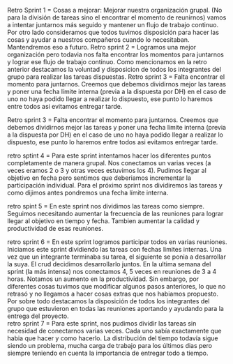Retro Sprint 1 = 
Cosas a mejorar: Mejorar nuestra organización grupal. (No para la división de tareas sino el encontrar el momento de reunirnos) 
vamos a intentar juntarnos más seguido y mantener un flujo de trabajo continuo. 
Por otro lado consideramos que todos tuvimos disposición para hacer las cosas y ayudar 
a nuestros compañeros cuando lo necesitaban. Mantendremos eso a futuro.
Retro sprint 2 = 
Logramos una mejor organización pero todavia nos falta encontrar los momentos para juntarnos y lograr ese flujo de trabajo continuo. 
Como mencionamos en la retro anterior destacamos la voluntad y disposicion de todos los integrantes del grupo para realizar
las tareas dispuestas. 
Retro sprint 3 = Falta encontrar el momento para juntarnos. Creemos que debemos dividirnos mejor las tareas y poner una fecha límite interna (previa a la dispuesta por DH) en el caso de uno no haya podido llegar a realizar lo dispuesto, ese punto lo haremos entre todos asi evitamos entregar tarde.

Retro sprint 3 = Falta encontrar el momento para juntarnos. Creemos que debemos dividirnos mejor las tareas y poner una fecha límite interna (previa a la dispuesta por DH) en el caso de uno no haya podido llegar a realizar lo dispuesto, ese punto lo haremos entre todos asi evitamos entregar tarde.   

retro sptint 4 = Para este sprint intentamos hacer los diferentes puntos completamente de manera grupal. Nos conectamos un varias veces (a veces eramos 2 o 3 y otras veces estuvimos los 4). Pudimos llegar al objetivo en fecha pero sentimos que deberiamos incrementar la participación individual. Para el próximo sprint nos dividiremos las tareas y como dijimos antes pondremos una fecha límite interna.  

retro spint 5 = En este sprint nos dividimos las tareas como siempre. Seguimos necesitando aumentar la frecuencia de las reuniones para lograr llegar al objetivo en tiempo y fecha. Tambien aumentar la calidad y productividad de esas reuniones.

retro sprint 6 = En este sprint logramos participar todos en varias reuniones. Iniciamos este sprint dividiendo las tareas con fechas limites internas. Una vez que un integrante terminaba su tarea, el siguiente se ponia a desarrollar la suya. El crud decidimos desarrollarlo juntos. En la ultima semana del sprint (la más intensa) nos conectamos 4, 5 veces en reuniones de 3 a 4 horas. Notamos un aumento en la productividad. Sin embargo, por diferentes cosas tuvimos que modificar algunos pasos anteriores, lo que no retrasó y no llegamos a hacer cosas extras que nos habiamos propuesto. Por sobre todo destacamos la disposición de todos los integrantes del grupo que estuvieron en todas las reuniones aportando y ayudando para la entrega del proyecto.  
retro sprint 7 = Para este sprint, nos pudimos dividir las tareas sin necesidad de conectarnos varias veces. Cada uno sabía exactamente que habia que hacer y como hacerlo. La distribución del tiempo todavía sigue siendo un problema, mucha carga de trabajo para los últimos dias pero siempre teniendo en cuenta la importancia de entregar todo a tiempo.   
